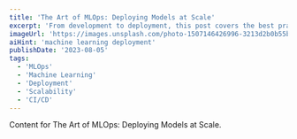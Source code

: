 ```yaml
---
title: 'The Art of MLOps: Deploying Models at Scale'
excerpt: 'From development to deployment, this post covers the best practices for operationalizing machine learning models.'
imageUrl: 'https://images.unsplash.com/photo-1507146426996-3213d2b0b55b?q=80&w=1200&h=600&fit=crop'
aiHint: 'machine learning deployment'
publishDate: '2023-08-05'
tags:
  - 'MLOps'
  - 'Machine Learning'
  - 'Deployment'
  - 'Scalability'
  - 'CI/CD'
---
```


Content for The Art of MLOps: Deploying Models at Scale.
